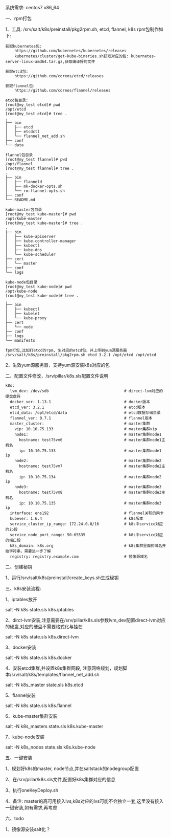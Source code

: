 系统需求: centos7 x86_64

一、rpm打包

1、工具: /srv/salt/k8s/preinstall/pkg2rpm.sh, etcd, flannel, k8s rpm包制作如下: 
```shell
获取kubernetes包:
	https://github.com/kubernetes/kubernetes/releases
	kubernetes/cluster/get-kube-binaries.sh获取对应的包: kubernetes-server-linux-amd64.tar.gz,获取编译好的文件
	
获取etcd包: 
	https://github.com/coreos/etcd/releases
	
获取flannel包: 
	https://github.com/coreos/flannel/releases
```

```shell
etcd包目录:
[root@my_test etcd]# pwd
/opt/etcd
[root@my_test etcd]# tree .
.
├── bin
│   ├── etcd
│   ├── etcdctl
│   └── flannel_net_add.sh
├── conf
└── data

flannel包目录
[root@my_test flannel]# pwd
/opt/flannel
[root@my_test flannel]# tree .
.
├── bin
│   ├── flanneld
│   ├── mk-docker-opts.sh
│   └── rm-flannel-opts.sh
├── conf
└── README.md

kube-master包目录
[root@my_test kube-master]# pwd
/opt/kube-master
[root@my_test kube-master]# tree .
.
├── bin
│   ├── kube-apiserver
│   ├── kube-controller-manager
│   ├── kubectl
│   ├── kube-dns
│   └── kube-scheduler
├── cert
│   └── master
├── conf
└── logs

kube-node包目录
[root@my_test kube-node]# pwd
/opt/kube-node
[root@my_test kube-node]# tree .
.
├── bin
│   ├── kubectl
│   ├── kubelet
│   └── kube-proxy
├── cert
│   └── node
├── conf
├── logs
└── manifests
```

```shell
fpm打包,比如打etcd的rpm, 生对应的etcd包，并上传到yum源服务器
/srv/salt/k8s/preinstall/pkg2rpm.sh etcd 3.2.1 /opt/etcd /opt/etcd
```

2、生效yum源服务器，支持yum源安装k8s对应的包

二、配置文件修改，/srv/pillar/k8s.sls配置文件说明
```shell
k8s:
  lvm_dev: /dev/sdb                                 # direct-lvm对应的硬盘盘符
  docker_ver: 1.13.1                                # docker版本
  etcd_ver: 3.2.1                                   # etcd版本
  etcd_data: /opt/etcd/data                         # etcd数据存储目录
  flannel_ver: 0.7.1                                # flannel版本
  master_cluster:                                   # master集群
    vip: 10.10.75.133                               # master集群vip
    node1:                                          # master集群node1
      hostname: test75vm6                           # master集群node1主机名
      ip: 10.10.75.133                              # master集群node1 ip
    node2:                                          # master集群node2
      hostname: test75vm7                           # master集群node2主机名
      ip: 10.10.75.134                              # master集群node2 ip
    node3:                                          # master集群node3
      hostname: test75vm8                           # master集群node3主机名
      ip: 10.10.75.135                              # master集群node3 ip
  interface: ens192                                 # flannel关联的网卡
  kubever: 1.6.4                                    # k8s版本
  service_cluster_ip_range: 172.24.0.0/16           # k8s中service对应的ip段
  service_node_port_range: 50-65535                 # k8s中service对应的端口段
  k8s_domain: k8s.org                               # k8s集群里面的域名开始字符串，需要进一步了解
  registry: registry.example.com                    # 镜像源域名
```

二、创建秘钥

1、运行/srv/salt/k8s/preinstall/create_keys.sh生成秘钥


三、k8s安装流程:

1、iptables放开

salt -N k8s state.sls k8s.iptables

2、dirct-lvm安装,注意需要在/srv/pillar/k8s.sls参数lvm_dev配置direct-lvm对应的硬盘,对应的硬盘不需要格式化与挂在

salt -N k8s state.sls k8s.direct-lvm

3、docker安装

salt -N k8s state.sls k8s.docker

4、安装etcd集群,并设置k8s集群网段, 注意网络规划，规划脚本/srv/salt/k8s/templates/flannel_net_add.sh

salt -N k8s_master state.sls k8s.etcd

5、flannel安装

salt -N k8s state.sls k8s.flannel

6、kube-master集群安装

salt -N k8s_masters state.sls k8s.kube-master

7、kube-node安装

salt -N k8s_nodes state.sls k8s.kube-node


五、一键安装

1、规划好k8s的master, node节点,并在saltstack的nodegroup配置

2、在/srv/pillar/k8s.sls文件,配置好k8s集群对应的信息

3、执行oneKeyDeploy.sh

4、备注: master的高可用接入lvs,k8s对应的lvs可能不会独立一套,这里没有接入一键安装,如有需求,再考虑


六、todo

1、镜像源安装salt化？

